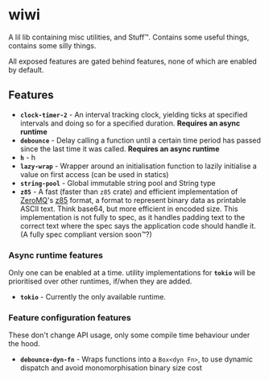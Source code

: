 # wiwi

A lil lib containing misc utilities, and Stuff™. Contains some useful things, contains some silly things.

All exposed features are gated behind features, none of which are enabled by default.

## Features

<!-- make sure to check Cargo.toml and workflow files too -->

- **`clock-timer-2`** - An interval tracking clock, yielding ticks at specified intervals and doing so for a specified duration. **Requires an async runtime**
- **`debounce`** - Delay calling a function until a certain time period has passed since the last time it was called. **Requires an async runtime**
- **`h`** - h
- **`lazy-wrap`** - Wrapper around an initialisation function to lazily initialise a value on first access (can be used in statics)
- **`string-pool`** - Global immutable string pool and String type
- **`z85`** - A fast (faster than `z85` crate) and efficient implementation of [ZeroMQ]'s [z85] format, a format to represent binary data as printable ASCII text. Think base64, but more efficient in encoded size. This implementation is not fully to spec, as it handles padding text to the correct text where the spec says the application code should handle it. (A fully spec compliant version soon&trade;?)

### Async runtime features

Only one can be enabled at a time. utility implementations for **`tokio`** will be prioritised over other runtimes, if/when they are added.

- **`tokio`** - Currently the only available runtime.

### Feature configuration features

These don't change API usage, only some compile time behaviour under the hood.

- **`debounce-dyn-fn`** - Wraps functions into a `Box<dyn Fn>`, to use dynamic dispatch and avoid monomorphisation binary size cost

[zeromq]: https://zeromq.org
[z85]: https://rfc.zeromq.org/spec/32
